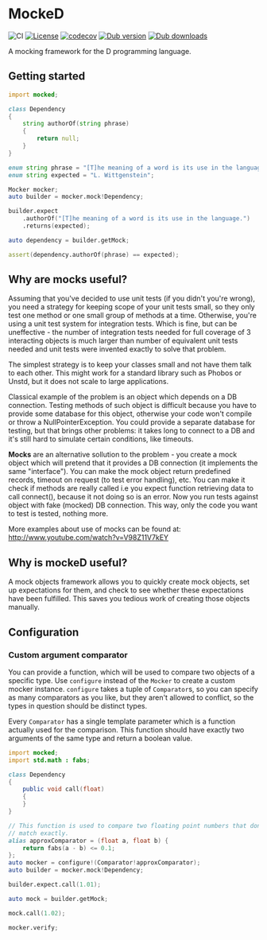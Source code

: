 # MockeD

![CI](https://github.com/funkwerk/mocked/workflows/CI/badge.svg)
[![License](https://img.shields.io/badge/license-MPL_2.0-blue.svg)](https://raw.githubusercontent.com/funkwerk/mocked/master/LICENSE)
[![codecov](https://codecov.io/gh/funkwerk/mocked/branch/master/graph/badge.svg)](https://codecov.io/gh/funkwerk/mocked)
[![Dub version](https://img.shields.io/dub/v/mocked.svg)](https://code.dlang.org/packages/mocked)
[![Dub downloads](https://img.shields.io/dub/dt/mocked.svg)](https://code.dlang.org/packages/mocked)

A mocking framework for the D programming language.

## Getting started

```d
import mocked;

class Dependency
{
    string authorOf(string phrase)
    {
        return null;
    }
}

enum string phrase = "[T]he meaning of a word is its use in the language.";
enum string expected = "L. Wittgenstein";

Mocker mocker;
auto builder = mocker.mock!Dependency;

builder.expect
    .authorOf("[T]he meaning of a word is its use in the language.")
    .returns(expected);

auto dependency = builder.getMock;

assert(dependency.authorOf(phrase) == expected);
```

## Why are mocks useful?

Assuming that you've decided to use unit tests (if you didn't you're wrong), you
need a strategy for keeping scope of your unit tests small, so they only test
one method or one small group of methods at a time. Otherwise, you're using a
unit test system for integration tests. Which is fine, but can be uneffective -
the number of integration tests needed for full coverage of 3 interacting
objects is much larger than number of equivalent unit tests needed and unit
tests were invented exactly to solve that problem.

The simplest strategy is to keep your classes small and not have them talk to
each other. This might work for a standard library such as Phobos or Unstd, but
it does not scale to large applications.

Classical example of the problem is an object which depends on a DB connection.
Testing methods of such object is difficult because you have to provide some
database for this object, otherwise your code won't compile or throw a
NullPointerException. You could provide a separate database for testing, but
that brings other problems: it takes long to connect to a DB and it's still hard
to simulate certain conditions, like timeouts.

**Mocks** are an alternative sollution to the problem - you create a mock object
which will pretend that it provides a DB connection (it implements the same
"interface"). You can make the mock object return predefined records, timeout on
request (to test error handling), etc. You can make it check if methods are
really called i.e you expect function retrieving data to call connect(), because
it not doing so is an error. Now you run tests against object with fake (mocked)
DB connection. This way, only the code you want to test is tested, nothing more.

More examples about use of mocks can be found at:
http://www.youtube.com/watch?v=V98Z11V7kEY

## Why is mockeD useful?

A mock objects framework allows you to quickly create mock objects, set up
expectations for them, and check to see whether these expectations have been
fulfilled. This saves you tedious work of creating those objects manually.

## Configuration

### Custom argument comparator

You can provide a function, which will be used to compare two objects of a
specific type. Use `configure` instead of the `Mocker` to create a custom mocker
instance. `configure` takes a tuple of `Comparator`s, so you can specify as many
comparators as you like, but they aren't allowed to conflict, so the types in
question should be distinct types.

Every `Comparator` has a single template parameter which is a function actually
used for the comparison. This function should have exactly two arguments of the
same type and return a boolean value.

```d
import mocked;
import std.math : fabs;

class Dependency
{
    public void call(float)
    {
    }
}

// This function is used to compare two floating point numbers that don't
// match exactly.
alias approxComparator = (float a, float b) {
    return fabs(a - b) <= 0.1;
};
auto mocker = configure!(Comparator!approxComparator);
auto builder = mocker.mock!Dependency;

builder.expect.call(1.01);

auto mock = builder.getMock;

mock.call(1.02);

mocker.verify;
```
